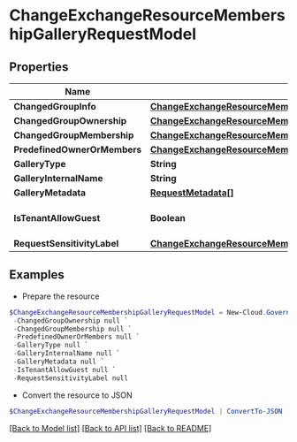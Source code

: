 # ChangeExchangeResourceMembershipGalleryRequestModel
## Properties

Name | Type | Description | Notes
------------ | ------------- | ------------- | -------------
**ChangedGroupInfo** | [**ChangeExchangeResourceMembershipGalleryRequestModelChangedGroupInfo**](ChangeExchangeResourceMembershipGalleryRequestModelChangedGroupInfo.md) |  | [optional] 
**ChangedGroupOwnership** | [**ChangeExchangeResourceMembershipGalleryRequestModelChangedGroupOwnership**](ChangeExchangeResourceMembershipGalleryRequestModelChangedGroupOwnership.md) |  | [optional] 
**ChangedGroupMembership** | [**ChangeExchangeResourceMembershipGalleryRequestModelChangedGroupOwnership**](ChangeExchangeResourceMembershipGalleryRequestModelChangedGroupOwnership.md) |  | [optional] 
**PredefinedOwnerOrMembers** | [**ChangeExchangeResourceMembershipGalleryRequestModelPredefinedOwnerOrMembers**](ChangeExchangeResourceMembershipGalleryRequestModelPredefinedOwnerOrMembers.md) |  | [optional] 
**GalleryType** | **String** |  | [optional] 
**GalleryInternalName** | **String** |  | [optional] 
**GalleryMetadata** | [**RequestMetadata[]**](RequestMetadata.md) |  | [optional] 
**IsTenantAllowGuest** | **Boolean** |  | [optional] [default to $false]
**RequestSensitivityLabel** | [**ChangeExchangeResourceMembershipGalleryRequestModelRequestSensitivityLabel**](ChangeExchangeResourceMembershipGalleryRequestModelRequestSensitivityLabel.md) |  | [optional] 

## Examples

- Prepare the resource
```powershell
$ChangeExchangeResourceMembershipGalleryRequestModel = New-Cloud.Governance.ClientChangeExchangeResourceMembershipGalleryRequestModel  -ChangedGroupInfo null `
 -ChangedGroupOwnership null `
 -ChangedGroupMembership null `
 -PredefinedOwnerOrMembers null `
 -GalleryType null `
 -GalleryInternalName null `
 -GalleryMetadata null `
 -IsTenantAllowGuest null `
 -RequestSensitivityLabel null
```

- Convert the resource to JSON
```powershell
$ChangeExchangeResourceMembershipGalleryRequestModel | ConvertTo-JSON
```

[[Back to Model list]](../README.md#documentation-for-models) [[Back to API list]](../README.md#documentation-for-api-endpoints) [[Back to README]](../README.md)

